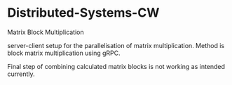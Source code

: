 # Distributed-Systems-CW
Matrix Block Multiplication

server-client setup for the parallelisation of matrix multiplication.
Method is block matrix multiplication using gRPC.

Final step of combining calculated matrix blocks is not working as intended currently.
